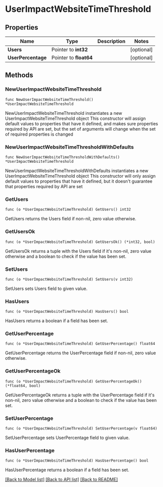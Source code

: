 # UserImpactWebsiteTimeThreshold

## Properties

Name | Type | Description | Notes
------------ | ------------- | ------------- | -------------
**Users** | Pointer to **int32** |  | [optional] 
**UserPercentage** | Pointer to **float64** |  | [optional] 

## Methods

### NewUserImpactWebsiteTimeThreshold

`func NewUserImpactWebsiteTimeThreshold() *UserImpactWebsiteTimeThreshold`

NewUserImpactWebsiteTimeThreshold instantiates a new UserImpactWebsiteTimeThreshold object
This constructor will assign default values to properties that have it defined,
and makes sure properties required by API are set, but the set of arguments
will change when the set of required properties is changed

### NewUserImpactWebsiteTimeThresholdWithDefaults

`func NewUserImpactWebsiteTimeThresholdWithDefaults() *UserImpactWebsiteTimeThreshold`

NewUserImpactWebsiteTimeThresholdWithDefaults instantiates a new UserImpactWebsiteTimeThreshold object
This constructor will only assign default values to properties that have it defined,
but it doesn't guarantee that properties required by API are set

### GetUsers

`func (o *UserImpactWebsiteTimeThreshold) GetUsers() int32`

GetUsers returns the Users field if non-nil, zero value otherwise.

### GetUsersOk

`func (o *UserImpactWebsiteTimeThreshold) GetUsersOk() (*int32, bool)`

GetUsersOk returns a tuple with the Users field if it's non-nil, zero value otherwise
and a boolean to check if the value has been set.

### SetUsers

`func (o *UserImpactWebsiteTimeThreshold) SetUsers(v int32)`

SetUsers sets Users field to given value.

### HasUsers

`func (o *UserImpactWebsiteTimeThreshold) HasUsers() bool`

HasUsers returns a boolean if a field has been set.

### GetUserPercentage

`func (o *UserImpactWebsiteTimeThreshold) GetUserPercentage() float64`

GetUserPercentage returns the UserPercentage field if non-nil, zero value otherwise.

### GetUserPercentageOk

`func (o *UserImpactWebsiteTimeThreshold) GetUserPercentageOk() (*float64, bool)`

GetUserPercentageOk returns a tuple with the UserPercentage field if it's non-nil, zero value otherwise
and a boolean to check if the value has been set.

### SetUserPercentage

`func (o *UserImpactWebsiteTimeThreshold) SetUserPercentage(v float64)`

SetUserPercentage sets UserPercentage field to given value.

### HasUserPercentage

`func (o *UserImpactWebsiteTimeThreshold) HasUserPercentage() bool`

HasUserPercentage returns a boolean if a field has been set.


[[Back to Model list]](../README.md#documentation-for-models) [[Back to API list]](../README.md#documentation-for-api-endpoints) [[Back to README]](../README.md)


